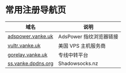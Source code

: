 # 常用注册导航页

| 域名                                                | 说明               |
| ------------------------------------------------- | ---------------- |
| [adspower.vanke.uk](https://adspower.vanke.uk/)   | AdsPower 指纹浏览器链接 |
| [vultr.vanke.uk](https://vultr.vanke.uk/)         | 美国 VPS 主机服务商     |
| [gorelay.vanke.uk](https://gorelay.vanke.uk/)     | 专线中转平台           |
| [ss.vanke.dpdns.org](https://ss.vanke.dpdns.org/) | Shadowsocks.nz   |